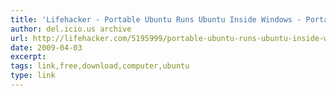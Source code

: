 ```yaml
---
title: 'Lifehacker - Portable Ubuntu Runs Ubuntu Inside Windows - Portable Ubuntu'
author: del.icio.us archive
url: http://lifehacker.com/5195999/portable-ubuntu-runs-ubuntu-inside-windows
date: 2009-04-03
excerpt: 
tags: link,free,download,computer,ubuntu
type: link
---
```

